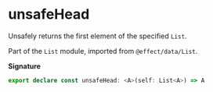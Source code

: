# unsafeHead

Unsafely returns the first element of the specified `List`.

Part of the `List` module, imported from `@effect/data/List`.

**Signature**

```ts
export declare const unsafeHead: <A>(self: List<A>) => A
```
